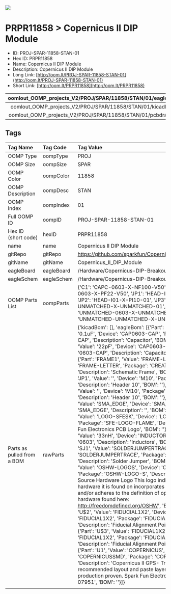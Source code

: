 


  
![][im]
# PRPR11858 > Copernicus II DIP Module

- ID: PROJ-SPAR-11858-STAN-01
- Hex ID: PRPR11858
- Name: Copernicus II DIP Module
- Description: Copernicus II DIP Module
- Long Link: [http://oom.lt/PROJ-SPAR-11858-STAN-01](http://oom.lt/PROJ-SPAR-11858-STAN-01)
- Short Link: [http://oom.lt/PRPR11858](http://oom.lt/PRPR11858)
  

|oomlout_OOMP_projects_V2/PROJ/SPAR/11858/STAN/01/eagleImage.png|oomlout_OOMP_projects_V2/PROJ/SPAR/11858/STAN/01/eagleSchemImage.png|oomlout_OOMP_projects_V2/PROJ/SPAR/11858/STAN/01/kicadPcb3dFront.png|oomlout_OOMP_projects_V2/PROJ/SPAR/11858/STAN/01/kicadPcb3dBack.png|
| :---: | :---: | :---: | :---: |
|oomlout_OOMP_projects_V2/PROJ/SPAR/11858/STAN/01/kicadPcb3d.png|oomlout_OOMP_projects_V2/PROJ/SPAR/11858/STAN/01/bomBack.png|oomlout_OOMP_projects_V2/PROJ/SPAR/11858/STAN/01/bomFront.png|oomlout_OOMP_projects_V2/PROJ/SPAR/11858/STAN/01/pcbdraw.svg|
|oomlout_OOMP_projects_V2/PROJ/SPAR/11858/STAN/01/pcbdrawBack.svg||||

## Tags
  

|Tag Name|Tag Code|Tag Value|
| :--- | :--- | :--- |
|OOMP Type|oompType|PROJ|
|OOMP Size|oompSize|SPAR|
|OOMP Color|oompColor|11858|
|OOMP Description|oompDesc|STAN|
|OOMP Index|oompIndex|01|
|Full OOMP ID|oompID|PROJ-SPAR-11858-STAN-01|
|Hex ID (short code)|hexID|PRPR11858|
|name|name|Copernicus II DIP Module|
|gitRepo|gitRepo|https://github.com/sparkfun/Copernicus_II_DIP_Module|
|gitName|gitName|Copernicus_II_DIP_Module|
|eagleBoard|eagleBoard|/Hardware/Copernicus-DIP-Breakout.brd|
|eagleSchem|eagleSchem|/Hardware/Copernicus-DIP-Breakout.sch|
|OOMP Parts List|oompParts|{'C1': 'CAPC-0603-X-NF100-V50', 'C3': 'CAPC-0603-X-PF22-V50', 'JP1': 'HEAD-I01-X-PI10-01', 'JP2': 'HEAD-I01-X-PI10-01', 'JP3': 'UNMATCHED-UNMATCHED-X-UNMATCHED-01', 'L1': 'UNMATCHED-0603-X-UNMATCHED-01', 'U1': 'UNMATCHED-UNMATCHED-X-UNMATCHED-01'}|
|Parts as pulled from a BOM|rawParts|{'kicadBom': [], 'eagleBom': [{'Part': 'C1', 'Value': '0.1uF', 'Device': 'CAP0603-CAP', 'Package': '0603-CAP', 'Description': 'Capacitor', 'BOM': ''}, {'Part': 'C3', 'Value': '22pF', 'Device': 'CAP0603-CAP', 'Package': '0603-CAP', 'Description': 'Capacitor', 'BOM': ''}, {'Part': 'FRAME1', 'Value': 'FRAME-LETTER', 'Device': 'FRAME-LETTER', 'Package': 'CREATIVE_COMMONS', 'Description': 'Schematic Frame', 'BOM': ''}, {'Part': 'JP1', 'Value': '', 'Device': 'M10', 'Package': '1X10', 'Description': 'Header 10', 'BOM': ''}, {'Part': 'JP2', 'Value': '', 'Device': 'M10', 'Package': '1X10', 'Description': 'Header 10', 'BOM': ''}, {'Part': 'JP3', 'Value': 'SMA_EDGE', 'Device': 'SMA_EDGE', 'Package': 'SMA_EDGE', 'Description': '', 'BOM': ''}, {'Part': 'JP4', 'Value': 'LOGO-SFESK', 'Device': 'LOGO-SFESK', 'Package': 'SFE-LOGO-FLAME', 'Description': 'Spark Fun Electronics PCB Logo', 'BOM': ''}, {'Part': 'L1', 'Value': '33nH', 'Device': 'INDUCTOR0603', 'Package': '0603', 'Description': 'Inductors', 'BOM': ''}, {'Part': 'SJ1', 'Value': 'SOLDERJUMPERTRACE', 'Device': 'SOLDERJUMPERTRACE', 'Package': 'SJ_2S-TRACE', 'Description': 'Solder Jumper', 'BOM': ''}, {'Part': 'U$1', 'Value': 'OSHW-LOGOS', 'Device': 'OSHW-LOGOS', 'Package': 'OSHW-LOGO-S', 'Description': 'Open Source Hardware Logo This logo indicates the piece of hardware it is found on incorporates a OSHW license and/or adheres to the definition of open source hardware found here: http://freedomdefined.org/OSHW', 'BOM': ''}, {'Part': 'U$2', 'Value': 'FIDUCIAL1X2', 'Device': 'FIDUCIAL1X2', 'Package': 'FIDUCIAL-1X2', 'Description': 'Fiducial Alignment Points', 'BOM': ''}, {'Part': 'U$3', 'Value': 'FIDUCIAL1X2', 'Device': 'FIDUCIAL1X2', 'Package': 'FIDUCIAL-1X2', 'Description': 'Fiducial Alignment Points', 'BOM': ''}, {'Part': 'U1', 'Value': 'COPERNICUS', 'Device': 'COPERNICUSSMD', 'Package': 'COPERNICUS', 'Description': 'Copernicus II GPS-  Trimble recommended layout and paste layer. Footprint production proven. Spark Fun Electronics SKU : GPS-07951', 'BOM': ''}]}|
||||



[im]: PROJ/SPAR/11858/STAN/01/kicadPcb3d_450.png
